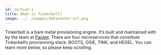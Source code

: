 ```yaml
---
id: section-1
title: What is Tinkerbell?
image: ../../images/datacenter-art.png
---
```


Tinkerbell is a bare metal provisioning engine. It’s built and maintained with by the team at <a href="https://www.packet.com/">Packet</a>. There are four microservices that constitute Tinkerbell’s provisioning stack: BOOTS, OSIE, TINK, and HEGEL. You can learn more below, so please keep scrolling.
